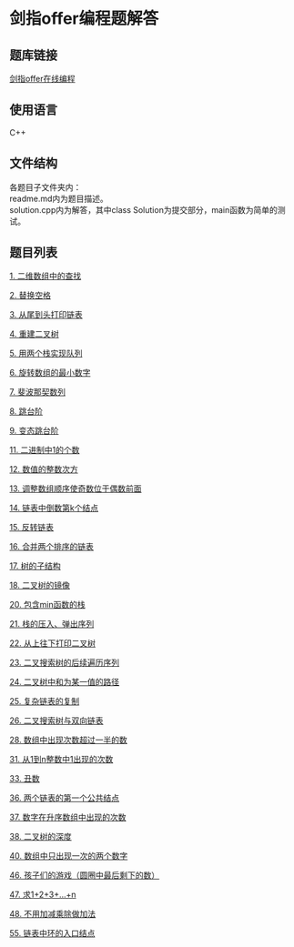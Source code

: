 # 剑指offer编程题解答
## 题库链接
[剑指offer在线编程](https://www.nowcoder.com/ta/coding-interviews)
## 使用语言
C++
## 文件结构
各题目子文件夹内：  
readme.md内为题目描述。  
solution.cpp内为解答，其中class Solution为提交部分，main函数为简单的测试。
## 题目列表
[1. 二维数组中的查找](./JZ%201)

[2. 替换空格](./JZ%202)

[3. 从尾到头打印链表](./JZ%203)

[4. 重建二叉树](./JZ%204)

[5. 用两个栈实现队列](./JZ%205)

[6. 旋转数组的最小数字](./JZ%206)

[7. 斐波那契数列](./JZ%207)

[8. 跳台阶](./JZ%208)

[9. 变态跳台阶](./JZ%209)

[11. 二进制中1的个数](./JZ11)

[12. 数值的整数次方](./JZ12)

[13. 调整数组顺序使奇数位于偶数前面](./JZ13)

[14. 链表中倒数第k个结点](./JZ14)

[15. 反转链表](./JZ15)

[16. 合并两个排序的链表](./JZ16)

[17. 树的子结构](./JZ17)

[18. 二叉树的镜像](./JZ18)

[20. 包含min函数的栈](./JZ20)

[21. 栈的压入、弹出序列](./JZ21)

[22. 从上往下打印二叉树](./JZ22)

[23. 二叉搜索树的后续遍历序列](./JZ23)

[24. 二叉树中和为某一值的路径](./JZ24)

[25. 复杂链表的复制](./JZ25)

[26. 二叉搜索树与双向链表](./JZ26)

[28. 数组中出现次数超过一半的数](./JZ28)

[31. 从1到n整数中1出现的次数](./JZ31)

[33. 丑数](./JZ33)

[36. 两个链表的第一个公共结点](./JZ36)

[37. 数字在升序数组中出现的次数](./JZ37)

[38. 二叉树的深度](./JZ38)

[40. 数组中只出现一次的两个数字](./JZ40)

[46. 孩子们的游戏（圆圈中最后剩下的数）](./JZ46)

[47. 求1+2+3+...+n](./JZ47)

[48. 不用加减乘除做加法](./JZ48)

[55. 链表中环的入口结点](./JZ55)
